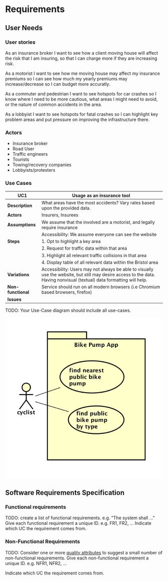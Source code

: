 # Requirements

## User Needs

### User stories

As an insurance broker I want to see how a client moving house will affect the risk that I am insuring, so that I can charge more if they are increasing risk. 

As a motorist I want to see how me moving house may affect my insurance premiums so I can see how much my yearly premiums may increase/decrease so I can budget more accuratly. 

As a commuter and pedestrian I want to see hotspots for car crashes so I know where I need to be more cautious, what areas I might need to avoid, or the nature of common accidents in the area. 

As a lobbyist I want to see hotspots for fatal crashes so I can highlight key problem areas and put pressure on improving the infrastructure there.

### Actors
- Insurance broker
- Road User
- Traffic engineers
- Tourists
- Towing/recovery companies
- Lobbyists/protesters

### Use Cases
| UC1 | Usage as an insurance tool | 
| -------------------------------------- | ------------------- |
| **Description** | What areas have the most accidents? Vary rates based upon the provided data.
| **Actors** | Insurers, Insurees |
| **Assumptions** | We assume that the involved are a motorist, and legally require insurance
| | Accessibility: We assume everyone can see the website
| **Steps** | 1. Opt to highlight a key area
| | 2. Request for traffic data within that area
| | 3. Highlight all relevant traffic collisions in that area
| | 4. Display table of all relevant data within the Bristol area
| **Variations** | Accessibility: Users may not always be able to visually use the website, but still may desire access to the data. Having nonvisual (textual) data formatting will help. |
| **Non-functional** | Service should run on all modern browsers (i.e Chromium based browsers, firefox) |
| **Issues** |  |


TODO: Your Use-Case diagram should include all use-cases.

![Insert your Use-Case Diagram Here](images/use-case.png)

## Software Requirements Specification
### Functional requirements
TODO: create a list of functional requirements. 
    e.g. "The system shall ..."
    Give each functional requirement a unique ID. e.g. FR1, FR2, ...
    Indicate which UC the requirement comes from.


### Non-Functional Requirements
TODO: Consider one or more [quality attributes](https://en.wikipedia.org/wiki/ISO/IEC_9126) to suggest a small number of non-functional requirements.
Give each non-functional requirement a unique ID. e.g. NFR1, NFR2, ...

Indicate which UC the requirement comes from.
